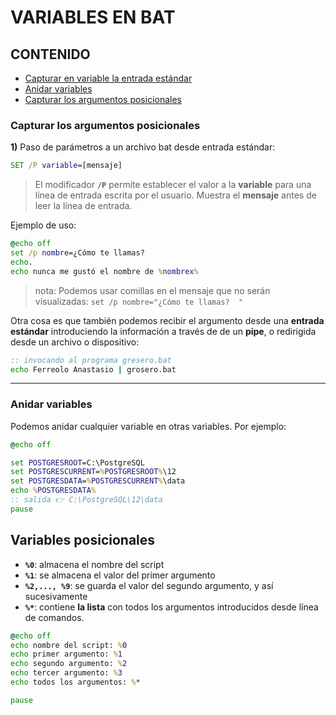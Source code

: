 # VARIABLES EN BAT

## CONTENIDO

- [Capturar en variable la entrada estándar](#entrada-estandar)
- [Anidar variables](#variables-anidada)
- [Capturar los argumentos posicionales](#variables-posicionales)


<a name="entrada-estandar"></a>
### Capturar los argumentos posicionales

**1)** Paso de parámetros a un archivo bat desde entrada estándar:  

```bat
SET /P variable=[mensaje]
```

>El modificador **`/P`** permite establecer el valor a la **variable** para una línea de entrada escrita por el usuario. Muestra el **mensaje** antes de leer la línea de entrada.


Ejemplo de uso: 

```bat
@echo off
set /p nombre=¿Cómo te llamas? 
echo.
echo nunca me gustó el nombre de %nombrex%
```

>nota: Podemos usar comillas en el mensaje que no serán visualizadas: `set /p nombre="¿Cómo te llamas?  "`


Otra cosa es que también podemos recibir el argumento desde una **entrada estándar** introduciendo la información a través de de un **pipe**, o redirigida desde un archivo o dispositivo:  


```bat
:: invocando al programa gresero.bat
echo Ferreolo Anastasio | grosero.bat
```
---

<a name="variables-anidada"></a>
### Anidar variables

Podemos anidar cualquier variable en otras variables. Por ejemplo:

```bat
@echo off

set POSTGRESROOT=C:\PostgreSQL
set POSTGRESCURRENT=%POSTGRESROOT%\12
set POSTGRESDATA=%POSTGRESCURRENT%\data
echo %POSTGRESDATA%
:: salida 👉 C:\PostgreSQL\12\data
pause
```

<a name="variables-posicionales"></a>
## Variables posicionales


- **`%0`**: almacena el nombre del script
- **`%1`**: se almacena el valor del primer argumento
- **`%2,..., %9`**:  se guarda el valor del segundo argumento, y así sucesivamente
- **`%*`**: contiene **la lista** con todos los argumentos introducidos desde línea de comandos.


```bat
@echo off
echo nombre del script: %0
echo primer argumento: %1 
echo segundo argumento: %2
echo tercer argumento: %3
echo todos los argumentos: %*

pause
```



